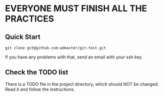 # EVERYONE MUST FINISH ALL THE PRACTICES
## Quick Start

    git clone git@github.com:admaster/git-test.git

If you have any problems with that, send an email with your ssh key.


## Check the TODO list

There is a TODO file in the project directory, which should NOT be changed.
Read it and follow the instructions.
